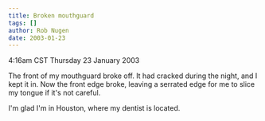 ```yaml
---
title: Broken mouthguard
tags: []
author: Rob Nugen
date: 2003-01-23
---
```


<p class=date>4:16am CST Thursday 23 January 2003</p>

<p>The front of my mouthguard broke off.  It had cracked during the
night, and I kept it in.  Now the front edge broke, leaving a serrated
edge for me to slice my tongue if it's not careful.</p>

<p>I'm glad I'm in Houston, where my dentist is located.</p>
